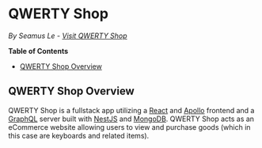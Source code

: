 # QWERTY Shop
*By Seamus Le - [Visit QWERTY Shop]()*

**Table of Contents**
* [QWERTY Shop Overview](#qwerty-shop-overview)

## QWERTY Shop Overview
QWERTY Shop is a fullstack app utilizing a [React](https://reactjs.org/) and [Apollo](https://www.apollographql.com/) frontend and a [GraphQL](https://graphql.org/) server built with [NestJS](https://nestjs.com/) and [MongoDB](https://www.mongodb.com/).  QWERTY Shop acts as an eCommerce website allowing users to view and purchase goods (which in this case are keyboards and related items). 
